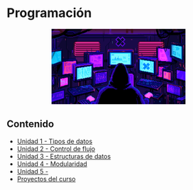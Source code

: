 # Programación

<div align=center>
<img src="../extras/pixel-jeff-matrix-s.gif" alt="me" width="60%">
</div>

## Contenido
- [Unidad 1 - Tipos de datos](https://github.com/Chugani05/1-DAW/tree/main/PRO/ut1)
- [Unidad 2 - Control de flujo](https://github.com/Chugani05/1-DAW/tree/main/PRO/ut2)
- [Unidad 3 - Estructuras de datos](https://github.com/Chugani05/1-DAW/tree/main/PRO/ut3)
- [Unidad 4 - Modularidad]()
- [Unidad 5 - ]()
- [Proyectos del curso](https://github.com/Chugani05/1-DAW/tree/main/PRO/proyectos)